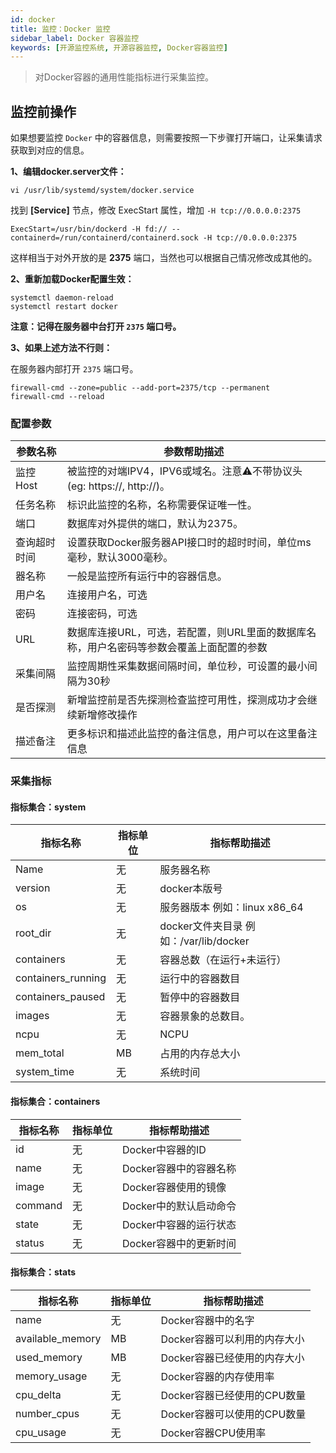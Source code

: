 ```yaml
---
id: docker
title: 监控：Docker 监控      
sidebar_label: Docker 容器监控
keywords: [开源监控系统, 开源容器监控, Docker容器监控]
---
```


> 对Docker容器的通用性能指标进行采集监控。


## 监控前操作

如果想要监控 `Docker` 中的容器信息，则需要按照一下步骤打开端口，让采集请求获取到对应的信息。

**1、编辑docker.server文件：**

```shell
vi /usr/lib/systemd/system/docker.service
```

找到 **[Service]** 节点，修改 ExecStart 属性，增加 `-H tcp://0.0.0.0:2375`

```shell
ExecStart=/usr/bin/dockerd -H fd:// --containerd=/run/containerd/containerd.sock -H tcp://0.0.0.0:2375
```

这样相当于对外开放的是 **2375** 端口，当然也可以根据自己情况修改成其他的。

**2、重新加载Docker配置生效：**

```shell
systemctl daemon-reload 
systemctl restart docker 
```

**注意：记得在服务器中台打开 `2375` 端口号。**

**3、如果上述方法不行则：**

在服务器内部打开 `2375` 端口号。

```shell
firewall-cmd --zone=public --add-port=2375/tcp --permanent
firewall-cmd --reload
```





### 配置参数

| 参数名称     | 参数帮助描述                                                 |
| ------------ | ------------------------------------------------------------ |
| 监控Host     | 被监控的对端IPV4，IPV6或域名。注意⚠️不带协议头(eg: https://, http://)。 |
| 任务名称     | 标识此监控的名称，名称需要保证唯一性。                       |
| 端口         | 数据库对外提供的端口，默认为2375。                           |
| 查询超时时间 | 设置获取Docker服务器API接口时的超时时间，单位ms毫秒，默认3000毫秒。 |
| 器名称       | 一般是监控所有运行中的容器信息。                             |
| 用户名       | 连接用户名，可选                                             |
| 密码         | 连接密码，可选                                               |
| URL          | 数据库连接URL，可选，若配置，则URL里面的数据库名称，用户名密码等参数会覆盖上面配置的参数 |
| 采集间隔     | 监控周期性采集数据间隔时间，单位秒，可设置的最小间隔为30秒   |
| 是否探测     | 新增监控前是否先探测检查监控可用性，探测成功才会继续新增修改操作 |
| 描述备注     | 更多标识和描述此监控的备注信息，用户可以在这里备注信息       |

### 采集指标

#### 指标集合：system

| 指标名称           | 指标单位 | 指标帮助描述                           |
| ------------------ | -------- | -------------------------------------- |
| Name               | 无       | 服务器名称                             |
| version            | 无       | docker本版号                           |
| os                 | 无       | 服务器版本 例如：linux x86_64          |
| root_dir           | 无       | docker文件夹目录 例如：/var/lib/docker |
| containers         | 无       | 容器总数（在运行+未运行）              |
| containers_running | 无       | 运行中的容器数目                       |
| containers_paused  | 无       | 暂停中的容器数目                       |
| images             | 无       | 容器景象的总数目。                     |
| ncpu               | 无       | NCPU                                   |
| mem_total          | MB       | 占用的内存总大小                       |
| system_time        | 无       | 系统时间                               |

#### 指标集合：containers

| 指标名称 | 指标单位 | 指标帮助描述           |
| -------- | -------- | ---------------------- |
| id       | 无       | Docker中容器的ID       |
| name     | 无       | Docker容器中的容器名称 |
| image    | 无       | Docker容器使用的镜像   |
| command  | 无       | Docker中的默认启动命令 |
| state    | 无       | Docker中容器的运行状态 |
| status   | 无       | Docker容器中的更新时间 |

#### 指标集合：stats

| 指标名称         | 指标单位 | 指标帮助描述                 |
| ---------------- | -------- | ---------------------------- |
| name             | 无       | Docker容器中的名字           |
| available_memory | MB       | Docker容器可以利用的内存大小 |
| used_memory      | MB       | Docker容器已经使用的内存大小 |
| memory_usage     | 无       | Docker容器的内存使用率       |
| cpu_delta        | 无       | Docker容器已经使用的CPU数量  |
| number_cpus      | 无       | Docker容器可以使用的CPU数量  |
| cpu_usage        | 无       | Docker容器CPU使用率          |
